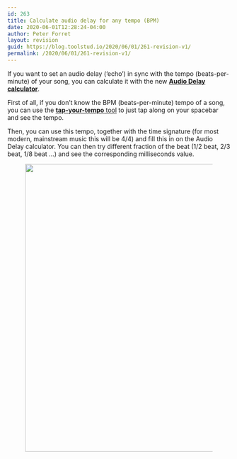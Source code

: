 ```yaml
---
id: 263
title: Calculate audio delay for any tempo (BPM)
date: 2020-06-01T12:28:24-04:00
author: Peter Forret
layout: revision
guid: https://blog.toolstud.io/2020/06/01/261-revision-v1/
permalink: /2020/06/01/261-revision-v1/
---
```

 

If you want to set an audio delay (&#8216;echo&#8217;) in sync with the tempo (beats-per-minute) of your song, you can calculate it with the new [**Audio Delay calculator**](https://toolstud.io/music/delay.php).

First of all, if you don&#8217;t know the BPM (beats-per-minute) tempo of a song, you can use the [**tap-your-tempo** tool](https://toolstud.io/music/bpmcount.php) to just tap along on your spacebar and see the tempo.

Then, you can use this tempo, together with the time signature (for most modern, mainstream music this will be 4/4) and fill this in on the Audio Delay calculator. You can then try different fraction of the beat (1/2 beat, 2/3 beat, 1/8 beat &#8230;) and see the corresponding milliseconds value.<figure class="wp-block-image size-large">

<img loading="lazy" width="547" height="649" src="https://blog.toolstud.io/wp-content/uploads/2020/06/audio_delay.png" alt="" class="wp-image-262" srcset="https://blog.toolstud.io/wp-content/uploads/2020/06/audio_delay.png 547w, https://blog.toolstud.io/wp-content/uploads/2020/06/audio_delay-421x500.png 421w" sizes="(max-width: 547px) 100vw, 547px" /> </figure>